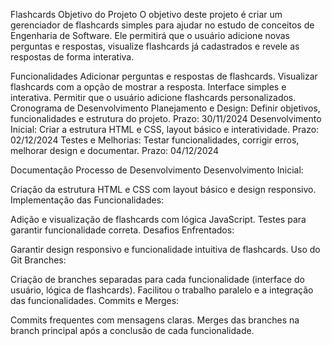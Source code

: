 Flashcards
Objetivo do Projeto
O objetivo deste projeto é criar um gerenciador de flashcards simples para ajudar no estudo de conceitos de Engenharia de Software. Ele permitirá que o usuário adicione novas perguntas e respostas, visualize flashcards já cadastrados e revele as respostas de forma interativa.

Funcionalidades
Adicionar perguntas e respostas de flashcards.
Visualizar flashcards com a opção de mostrar a resposta.
Interface simples e interativa.
Permitir que o usuário adicione flashcards personalizados.
Cronograma de Desenvolvimento
Planejamento e Design: Definir objetivos, funcionalidades e estrutura do projeto. Prazo: 30/11/2024 Desenvolvimento Inicial: Criar a estrutura HTML e CSS, layout básico e interatividade. Prazo: 02/12/2024 Testes e Melhorias: Testar funcionalidades, corrigir erros, melhorar design e documentar. Prazo: 04/12/2024

Documentação
Processo de Desenvolvimento
Desenvolvimento Inicial:

Criação da estrutura HTML e CSS com layout básico e design responsivo.
Implementação das Funcionalidades:

Adição e visualização de flashcards com lógica JavaScript.
Testes para garantir funcionalidade correta.
Desafios Enfrentados:

Garantir design responsivo e funcionalidade intuitiva de flashcards.
Uso do Git
Branches:

Criação de branches separadas para cada funcionalidade (interface do usuário, lógica de flashcards).
Facilitou o trabalho paralelo e a integração das funcionalidades.
Commits e Merges:

Commits frequentes com mensagens claras.
Merges das branches na branch principal após a conclusão de cada funcionalidade.
